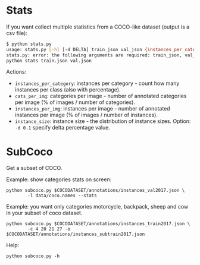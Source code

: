 # Stats

If you want collect multiple statistics from a COCO-like dataset
(output is a csv file):

```bash
$ python stats.py
usage: stats.py [-h] [-d DELTA] train_json val_json {instances_per_category,cats_per_img,instances_per_img,instance_size}
stats.py: error: the following arguments are required: train_json, val_json, action
python stats train.json val.json
```

Actions:
 - `instances_per_category`: instances per category - count how many instances
   per class (also with percentage).
 - `cats_per_img`: categories per image - number of annotated categories per
   image (% of images / number of categories).
 - `instances_per_img`: instances per image - number of annotated instances per
   image (% of images / number of instances).
 - `instance_size`: instance size - the distribution of instance sizes.
    Option: `-d 0.1` specify delta percentage value.

# SubCoco

Get a subset of COCO.

Example: show categories stats on screen:

```
python subcoco.py $COCODATASET/annotations/instances_val2017.json \
        -l data/coco.names --stats
```

Example: you want only categories motorcycle, backpack, sheep and cow in your
subset of coco dataset.

```
python subcoco.py $COCODATASET/annotations/instances_train2017.json \
        -c 4 20 21 27 -o $COCODATASET/annotations/instances_subtrain2017.json
```

Help:

```
python subcoco.py -h
```
